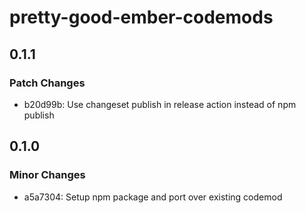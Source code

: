 # pretty-good-ember-codemods

## 0.1.1

### Patch Changes

- b20d99b: Use changeset publish in release action instead of npm publish

## 0.1.0

### Minor Changes

- a5a7304: Setup npm package and port over existing codemod
